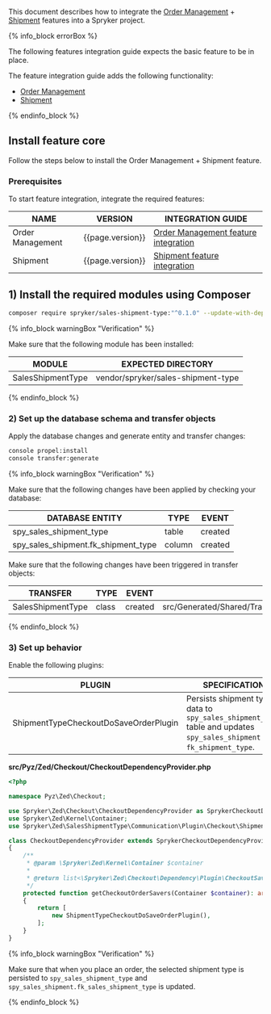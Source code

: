 

This document describes how to integrate the [Order Management](/docs/scos/user/features/{{page.version}}/order-management-feature-overview/order-management-feature-overview.html) + [Shipment](/docs/pbc/all/carrier-management/{{page.version}}/base-shop/shipment-feature-overview.html) features into a Spryker project.

{% info_block errorBox %}

The following features integration guide expects the basic feature to be in place.

The feature integration guide adds the following functionality:

* [Order Management](/docs/scos/user/features/{{page.version}}/order-management-feature-overview/order-management-feature-overview.html)
* [Shipment](/docs/pbc/all/carrier-management/{{page.version}}/base-shop/shipment-feature-overview.html)

{% endinfo_block %}

## Install feature core

Follow the steps below to install the Order Management + Shipment feature.

### Prerequisites

To start feature integration, integrate the required features:

| NAME             | VERSION          | INTEGRATION GUIDE                                                                                                                                                                   |
|------------------|------------------|-------------------------------------------------------------------------------------------------------------------------------------------------------------------------------------|
| Order Management | {{page.version}} | [Order Management feature integration](/docs/scos/dev/feature-integration-guides/{{page.version}}/order-management-feature-integration.html)                                        |
| Shipment         | {{page.version}} | [Shipment feature integration](/docs/pbc/all/carrier-management/{{page.version}}/unified-commerce/enhanced-click-and-collect/install-and-upgrade/install-the-shipment-feature.html) |


## 1) Install the required modules using Composer

```bash
composer require spryker/sales-shipment-type:"^0.1.0" --update-with-dependencies
```

{% info_block warningBox "Verification" %}

Make sure that the following module has been installed:

| MODULE             | EXPECTED DIRECTORY                 |
|--------------------|------------------------------------|
| SalesShipmentType  | vendor/spryker/sales-shipment-type |

{% endinfo_block %}

### 2) Set up the database schema and transfer objects

Apply the database changes and generate entity and transfer changes:

```bash
console propel:install
console transfer:generate
```

{% info_block warningBox "Verification" %}

Make sure that the following changes have been applied by checking your database:

| DATABASE ENTITY                     | TYPE   | EVENT   |
|-------------------------------------|--------|---------|
| spy_sales_shipment_type             | table  | created |
| spy_sales_shipment.fk_shipment_type | column | created |

Make sure that the following changes have been triggered in transfer objects:

| TRANSFER          | TYPE  | EVENT   | PATH                                                    |
|-------------------|-------|---------|---------------------------------------------------------|
| SalesShipmentType | class | created | src/Generated/Shared/Transfer/SalesShipmentTypeTransfer |

{% endinfo_block %}

### 3) Set up behavior

Enable the following plugins:

| PLUGIN                                | SPECIFICATION                                                                                                            | PREREQUISITES                                                       | NAMESPACE                                                   |
|---------------------------------------|--------------------------------------------------------------------------------------------------------------------------|---------------------------------------------------------------------|-------------------------------------------------------------|
| ShipmentTypeCheckoutDoSaveOrderPlugin | Persists shipment type data to `spy_sales_shipment_type` table and updates `spy_sales_shipment` with `fk_shipment_type`. | Should be executed after the `SalesOrderShipmentSavePlugin` plugin. | Spryker\Zed\SalesShipmentType\Communication\Plugin\Checkout |


**src/Pyz/Zed/Checkout/CheckoutDependencyProvider.php**

```php
<?php

namespace Pyz\Zed\Checkout;

use Spryker\Zed\Checkout\CheckoutDependencyProvider as SprykerCheckoutDependencyProvider;
use Spryker\Zed\Kernel\Container;
use Spryker\Zed\SalesShipmentType\Communication\Plugin\Checkout\ShipmentTypeCheckoutDoSaveOrderPlugin;

class CheckoutDependencyProvider extends SprykerCheckoutDependencyProvider
{
    /**
     * @param \Spryker\Zed\Kernel\Container $container
     *
     * @return list<\Spryker\Zed\Checkout\Dependency\Plugin\CheckoutSaveOrderInterface>|list<\Spryker\Zed\CheckoutExtension\Dependency\Plugin\CheckoutDoSaveOrderInterface>
     */
    protected function getCheckoutOrderSavers(Container $container): array
    {
        return [
            new ShipmentTypeCheckoutDoSaveOrderPlugin(),
        ];
    }
}

```

{% info_block warningBox "Verification" %}

Make sure that when you place an order, the selected shipment type is persisted to `spy_sales_shipment_type` and `spy_sales_shipment.fk_sales_shipment_type` is updated.

{% endinfo_block %}
